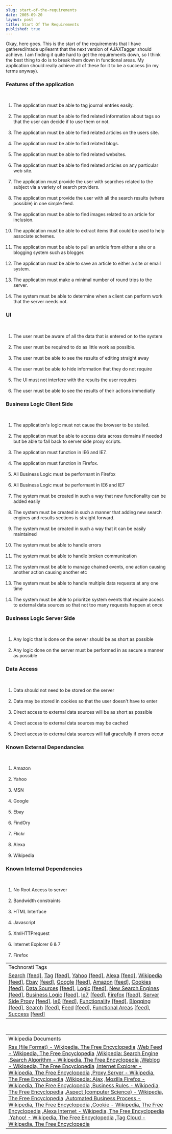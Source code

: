 ```yaml
---
slug: start-of-the-requirements
date: 2005-09-20
layout: post
title: Start Of The Requirements
published: true
---
```

Okay, here goes.  This is the start of the requirements that I have gathered/made up/learnt that the next version of AJAXTagger should achieve.  I am finding it quite hard to get the requirements down, so I think the best thing to do is to break them down in functional areas.  My application should really achieve all of these for it to be a success (in my terms anyway).<p /><h3>Features of the application</h3><br /><ol>
<li>The application must be able to tag journal entries easily.</li>
<br /><li>The application must be able to find related information about tags so that the user can decide if to use them or not.</li>
<br /><li>The application must be able to find related articles on the users site.</li>
<br /><li>The application must be able to find related blogs.</li>
<br /><li>The application must be able to find related websites.</li>
<br /><li>The application must be able to find related articles on any particular web site.</li>
<br /><li>The application must provide the user with searches related to the subject via a variety of search providers.</li>
<br /><li>The application must provide the user with all the search results (where possible) in one simple feed.</li>
<br /><li>The application must be able to find images related to an article for inclusion.</li>
<br /><li>The application must be able to extract items that could be used to help associate schemes.</li>
<br /><li>The application must be able to pull an article from either a site or a blogging system such as blogger.</li>
<br /><li>The application must be able to save an article to either a site or email system.</li>
<br /><li>The application must make a minimal number of round trips to the server.</li>
<br /><li>The system must be able to determine when a client can perform work that the server needs not.</li>
</ol><p /><h3>UI</h3><br /><ol>
<li>The user must be aware of all the data that is entered on to the system</li>
<br /><li>The user must be required to do as little work as possible.</li>
<br /><li>The user must be able to see the results of editing straight away</li>
<br /><li>The user must be able to hide information that they do not require</li>
<br /><li>The UI must not interfere with the results the user requires</li>
<br /><li>The user must be able to see the results of their actions immediatly</li>
</ol><p /><h3>Business Logic Client Side</h3><br /><ol>
<li>The application's logic must not cause the browser to be stalled.</li>
<br /><li>The application must be able to access data across domains if needed but be able to fall back to server side proxy scripts.</li>
<br /><li>The application must function in IE6 and IE7.</li>
<br /><li>The application must function in Firefox.</li>
<br /><li>All Business Logic must be performant in Firefox</li>
<br /><li>All Business Logic must be performant in IE6 and IE7</li>
<br /><li>The system must be created in such a way that new functionality can be added easily</li>
<br /><li>The system must be created in such a manner that adding new search engines and results sections is straight forward.</li>
<br /><li>The system must be created in such a way that it can be easily maintained</li>
<br /><li>The system must be able to handle errors</li>
<br /><li>The system must be able to handle broken communication</li>
<br /><li>The system must be able to manage chained events, one action causing another action causing another etc</li>
<br /><li>The system must be able to handle multiple data requests at any one time</li>
<br /><li>The system must be able to prioritze system events that require access to external data sources so that not too many requests happen at once</li>
</ol><p /><h3>Business Logic Server Side</h3><br /><ol>
<li>Any logic that is done on the server should be as short as possible</li>
<br /><li>Any logic done on the server must be performed in as secure a manner as possible</li>
</ol><p /><h3>Data Access</h3><br /><ol>
<li>Data should not need to be stored on the server</li>
<br /><li>Data may be stored in cookies so that the user doesn't have to enter</li>
<br /><li>Direct access to external data sources will be as short as possible</li>
<br /><li>Direct access to external data sources may be cached</li>
<br /><li>Direct access to external data sources will fail gracefully if errors occur</li>
</ol><p /><h3>Known External Dependancies</h3><br /><ol>
<li>Amazon</li>
<br /><li>Yahoo</li>
<br /><li>MSN</li>
<br /><li>Google</li>
<br /><li>Ebay</li>
<br /><li>FindOry</li>
<br /><li>Flickr</li>
<br /><li>Alexa</li>
<br /><li>Wikipedia</li>
</ol><p /><h3>Known Internal Dependencies</h3><br /><ol>
<li>No Root Access to server</li>
<br /><li>Bandwidth constraints</li>
<br /><li>HTML Interface</li>
<br /><li>Javascript</li>
<br /><li>XmlHTTPrequest</li>
<br /><li>Internet Explorer 6 &amp; 7</li>
<br /><li>Firefox</li>
</ol><p /><table class="TechnoratiHead TagHeader">
<tr><td>Technorati Tags</td></tr>
<tr class="Technorati"><td>
<a href="http://www.technorati.com/tag/Search" class="Tag" rel="tag">Search</a> <a href="http://feeds.technorati.com/feed/posts/tag/Search" class="Tag">[feed]</a>, <a href="http://www.technorati.com/tag/Tag" class="Tag" rel="tag">Tag</a> <a href="http://feeds.technorati.com/feed/posts/tag/Tag" class="Tag">[feed]</a>, <a href="http://www.technorati.com/tag/Yahoo" class="Tag" rel="tag">Yahoo</a> <a href="http://feeds.technorati.com/feed/posts/tag/Yahoo" class="Tag">[feed]</a>, <a href="http://www.technorati.com/tag/Alexa" class="Tag" rel="tag">Alexa</a> <a href="http://feeds.technorati.com/feed/posts/tag/Alexa" class="Tag">[feed]</a>, <a href="http://www.technorati.com/tag/Wikipedia" class="Tag" rel="tag">Wikipedia</a> <a href="http://feeds.technorati.com/feed/posts/tag/Wikipedia" class="Tag">[feed]</a>, <a href="http://www.technorati.com/tag/Ebay" class="Tag" rel="tag">Ebay</a> <a href="http://feeds.technorati.com/feed/posts/tag/Ebay" class="Tag">[feed]</a>, <a href="http://www.technorati.com/tag/Google" class="Tag" rel="tag">Google</a> <a href="http://feeds.technorati.com/feed/posts/tag/Google" class="Tag">[feed]</a>, <a href="http://www.technorati.com/tag/Amazon" class="Tag" rel="tag">Amazon</a> <a href="http://feeds.technorati.com/feed/posts/tag/Amazon" class="Tag">[feed]</a>, <a href="http://www.technorati.com/tag/Cookies" class="Tag" rel="tag">Cookies</a> <a href="http://feeds.technorati.com/feed/posts/tag/Cookies" class="Tag">[feed]</a>, <a href="http://www.technorati.com/tag/Data%20Sources" class="Tag" rel="tag">Data Sources</a> <a href="http://feeds.technorati.com/feed/posts/tag/Data%20Sources" class="Tag">[feed]</a>, <a href="http://www.technorati.com/tag/Logic" class="Tag" rel="tag">Logic</a> <a href="http://feeds.technorati.com/feed/posts/tag/Logic" class="Tag">[feed]</a>, <a href="http://www.technorati.com/tag/New%20Search%20Engines" class="Tag" rel="tag">New Search Engines</a> <a href="http://feeds.technorati.com/feed/posts/tag/New%20Search%20Engines" class="Tag">[feed]</a>, <a href="http://www.technorati.com/tag/Business%20Logic" class="Tag" rel="tag">Business Logic</a> <a href="http://feeds.technorati.com/feed/posts/tag/Business%20Logic" class="Tag">[feed]</a>, <a href="http://www.technorati.com/tag/Ie7" class="Tag" rel="tag">Ie7</a> <a href="http://feeds.technorati.com/feed/posts/tag/Ie7" class="Tag">[feed]</a>, <a href="http://www.technorati.com/tag/Firefox" class="Tag" rel="tag">Firefox</a> <a href="http://feeds.technorati.com/feed/posts/tag/Firefox" class="Tag">[feed]</a>, <a href="http://www.technorati.com/tag/Server%20Side%20Proxy" class="Tag" rel="tag">Server Side Proxy</a> <a href="http://feeds.technorati.com/feed/posts/tag/Server%20Side%20Proxy" class="Tag">[feed]</a>, <a href="http://www.technorati.com/tag/Ie6" class="Tag" rel="tag">Ie6</a> <a href="http://feeds.technorati.com/feed/posts/tag/Ie6" class="Tag">[feed]</a>, <a href="http://www.technorati.com/tag/Functionality" class="Tag" rel="tag">Functionality</a> <a href="http://feeds.technorati.com/feed/posts/tag/Functionality" class="Tag">[feed]</a>, <a href="http://www.technorati.com/tag/Blogging" class="Tag" rel="tag">Blogging</a> <a href="http://feeds.technorati.com/feed/posts/tag/Blogging" class="Tag">[feed]</a>, <a href="http://www.technorati.com/tag/Search" class="Tag" rel="tag">Search</a> <a href="http://feeds.technorati.com/feed/posts/tag/Search" class="Tag">[feed]</a>, <a href="http://www.technorati.com/tag/Feed" class="Tag" rel="tag">Feed</a> <a href="http://feeds.technorati.com/feed/posts/tag/Feed" class="Tag">[feed]</a>, <a href="http://www.technorati.com/tag/Functional%20Areas" class="Tag" rel="tag">Functional Areas</a> <a href="http://feeds.technorati.com/feed/posts/tag/Functional%20Areas" class="Tag">[feed]</a>, <a href="http://www.technorati.com/tag/Success" class="Tag" rel="tag">Success</a> <a href="http://feeds.technorati.com/feed/posts/tag/Success" class="Tag">[feed]</a>
</td></tr>
</table><br /><table class="TechnoratiHead TagHeader">
<tr><td>Wikipedia Documents</td></tr>
<tr class="Technorati"><td>
<a href="http://en.wikipedia.org/wiki/RSS_(protocol)">Rss (file Format) - Wikipedia, The Free Encyclopedia</a> ,<a href="http://en.wikipedia.org/wiki/Web_feed">Web Feed - Wikipedia, The Free Encyclopedia</a> ,<a href="http://en.wikipedia.org/wiki/Search_engine">Wikipedia: Search Engine</a> ,<a href="http://en.wikipedia.org/wiki/Search_algorithm">Search Algorithm - Wikipedia, The Free Encyclopedia</a> ,<a href="http://en.wikipedia.org/wiki/Blog">Weblog - Wikipedia, The Free Encyclopedia</a> ,<a href="http://en.wikipedia.org/wiki/Internet_Explorer">Internet Explorer - Wikipedia, The Free Encyclopedia</a> ,<a href="http://en.wikipedia.org/wiki/Proxy_server">Proxy Server - Wikipedia, The Free Encyclopedia</a> ,<a href="http://en.wikipedia.org/wiki/AJAX">Wikipedia: Ajax</a> ,<a href="http://en.wikipedia.org/wiki/Mozilla_Firefox">Mozilla Firefox - Wikipedia, The Free Encyclopedia</a> ,<a href="http://en.wikipedia.org/wiki/Business_rules">Business Rules - Wikipedia, The Free Encyclopedia</a> ,<a href="http://en.wikipedia.org/wiki/Aspect_(computer_science)">Aspect (computer Science) - Wikipedia, The Free Encyclopedia</a> ,<a href="http://en.wikipedia.org/wiki/Automated_business_process">Automated Business Process - Wikipedia, The Free Encyclopedia</a> ,<a href="http://en.wikipedia.org/wiki/Cookies">Cookie - Wikipedia, The Free Encyclopedia</a> ,<a href="http://en.wikipedia.org/wiki/Alexa_Internet">Alexa Internet - Wikipedia, The Free Encyclopedia</a> ,<a href="http://en.wikipedia.org/wiki/Yahoo!">Yahoo! - Wikipedia, The Free Encyclopedia</a> ,<a href="http://en.wikipedia.org/wiki/Tag_cloud">Tag Cloud - Wikipedia, The Free Encyclopedia</a>
</td></tr>
</table><div class="blogger-post-footer"><img class="posterous_download_image" src="https://blogger.googleusercontent.com/tracker/8109338-112724393397289436?l=www.kinlan.co.uk%2Findex.html" height="1" alt="" width="1" /></div>

